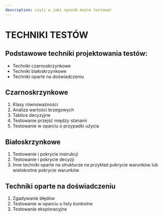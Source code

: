 ```yaml
---
description: czyli w jaki sposób można testować
---
```


# TECHNIKI TESTÓW

## **Podstawowe techniki projektowania testów:**

* Techniki czarnoskrzynkowe
* Techniki białoskrzynkowe
* Techniki oparte na doświadczeniu

## **Czarnoskrzynkowe**

1. Klasy równoważności
2. Analiza wartości brzegowych
3. Tablice decyzyjne
4. Testowanie przejść między stanami
5. Testowanie w oparciu o przypadki użycia

## **Białoskrzynkowe**

1. Testowanie i pokrycie instrukcji
2. Testowanie i pokrycie decyzji
3. Inne techniki oparte na strukturze na przykład pokrycie warunków lub wielokrotne pokrycie warunków

## **Techniki oparte na doświadczeniu**

1. Zgadywanie błędów
2. Testowanie w oparciu o listy kontrolne
3. Testowanie eksploracyjne

